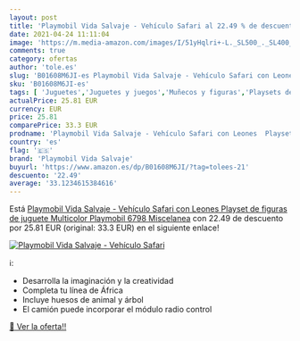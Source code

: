 ```yaml
---
layout: post
title: 'Playmobil Vida Salvaje - Vehículo Safari al 22.49 % de descuento'
date: 2021-04-24 11:11:04
image: 'https://m.media-amazon.com/images/I/51yHqlri+-L._SL500_._SL400_.jpg'
comments: true
category: ofertas
author: 'tole.es'
slug: 'B01608M6JI-es Playmobil Vida Salvaje - Vehículo Safari con Leones...'
sku: 'B01608M6JI-es'
tags: [ 'Juguetes','Juguetes y juegos','Muñecos y figuras','Playsets de figuras de juguete para niños','playmobil','playmobil vida salvaje', ]
actualPrice: 25.81 EUR
currency: EUR
price: 25.81
comparePrice: 33.3 EUR
prodname: 'Playmobil Vida Salvaje - Vehículo Safari con Leones  Playset de figuras de juguete  Multicolor  Playmobil  6798   Miscelanea'
country: 'es'
flag: '🇪🇸'
brand: 'Playmobil Vida Salvaje'
buyurl: 'https://www.amazon.es/dp/B01608M6JI/?tag=tolees-21'
descuento: '22.49'
average: '33.1234615384616'
---
```


Está [Playmobil Vida Salvaje - Vehículo Safari con Leones  Playset de figuras de juguete  Multicolor  Playmobil  6798   Miscelanea](https://www.amazon.es/dp/B01608M6JI/?tag=tolees-21) con 22.49 de descuento por 25.81 EUR (original: 33.3 EUR) en el siguiente enlace!

[![Playmobil Vida Salvaje - Vehículo Safari](https://m.media-amazon.com/images/I/51yHqlri+-L._SL500_._SL400_.jpg)](https://www.amazon.es/dp/B01608M6JI/?tag=tolees-21)

ℹ️:

- Desarrolla la imaginación y la creatividad
- Completa tu línea de África
- Incluye huesos de animal y árbol
- El camión puede incorporar el módulo radio control

[🛒 Ver la oferta!!](https://www.amazon.es/dp/B01608M6JI/?tag=tolees-21)
